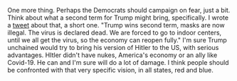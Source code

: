 One more thing. Perhaps the Democrats should campaign on fear, just a bit. Think about what a second term for Trump might bring, specifically. I wrote a <a href="https://twitter.com/davewiner/status/1299622748130598913">tweet</a> about that, a short one.  "Trump wins second term, masks are now illegal. The virus is declared dead. We are forced to go to indoor centers, until we all get the virus, so the economy can reopen fully." I'm sure Trump unchained would try to bring his version of Hitler to the US, with serious advantages. HItler didn't have nukes, America's economy or an ally like Covid-19. He can and I'm sure will do a lot of damage. I think people should be confronted with that very specific vision, in all states, red and blue. 
